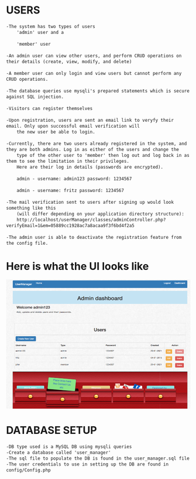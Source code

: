 # USERS

    -The system has two types of users
        'admin' user and a

        'member' user

    -An admin user can view other users, and perform CRUD operations on their details (create, view, modify, and delete)

    -A member user can only login and view users but cannot perform any CRUD operations.

    -The database queries use mysqli's prepared statements which is secure against SQL injection.

    -Visitors can register themselves

    -Upon registration, users are sent an email link to veryfy their email. Only upon successful email verification will 
        the new user be able to login.

    -Currently, there are two users already registered in the system, and they are both admins. Log in as either of the users and change the
        type of the other user to 'member' then log out and log back in as them to see the limitation in their privileges.
        Here are their log in details (passwords are encrypted).

        admin - username: admin123 password: 1234567

        admin - username: fritz password: 1234567

    -The mail verification sent to users after signing up would look something like this 
        (will differ depending on your application directory structure):
        http://localhost/userManager/classes/adminController.php?verifyEmail=1&em=05889cc1928ac7a8acaa9f3f6bd4f2a5

    -The admin user is able to deactivate the registration feature from the config file.
        
        
# Here is what the UI looks like

![userManager - simple & secure user credentials lookup app in PHP/MySQL](https://github.com/gustavNdamukong/userManager/blob/master/userManager.png?raw=true)


# DATABASE SETUP

    -DB type used is a MySQL DB using mysqli queries
    -Create a database called 'user_manager'
    -The sql file to populate the DB is found in the user_manager.sql file
    -The user credentials to use in setting up the DB are found in config/Config.php

